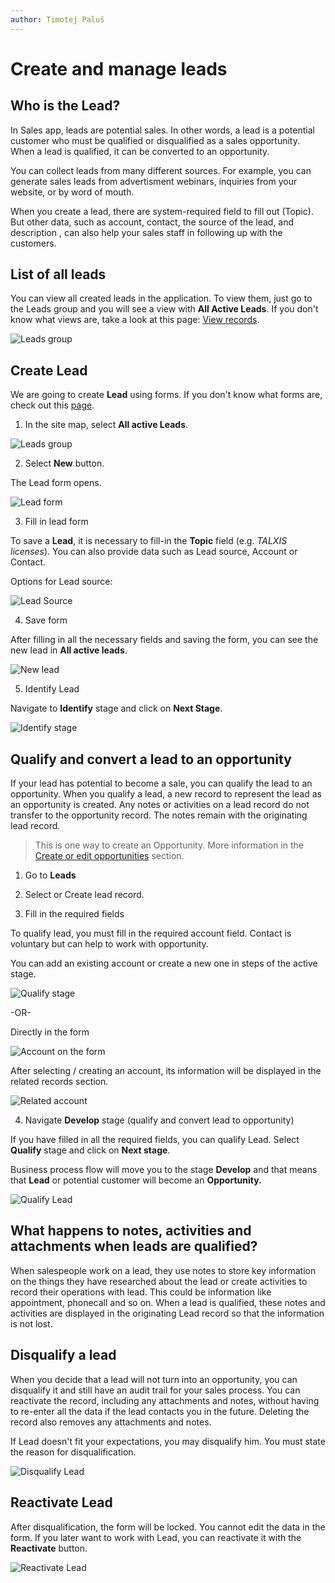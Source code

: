 ```yaml
---
author: Timotej Paluš
---
```


# Create and manage leads

## Who is the Lead?
In Sales app, leads are potential sales. In other words, a lead is a potential customer who must be qualified or disqualified as a sales opportunity. When a lead is qualified, it can be converted to an opportunity.

You can collect leads from many different sources. For example, you can generate sales leads from advertisment webinars, inquiries from your website, or by word of mouth.

When you create a lead, there are system-required field to fill out (Topic). But other data, such as account, contact, the source of the lead, and description , can also help your sales staff in following up with the customers.

## List of all leads
You can view all created leads in the application. To view them, just go to the Leads group and you will see a view with **All Active Leads**. If you don't know what views are, take a look at this page: [View records](/en/user-guide/model-driven-apps/basic-app-elements/views/).

![Leads group](/.attachments/ModelDrivenAppUserGuide/leadsView.png)

## Create Lead
We are going to create **Lead** using forms. If you don't know what forms are, check out this [page](/en/user-guide/model-driven-apps/basic-app-elements/forms/).
1) In the site map, select **All active Leads**.

![Leads group](/.attachments/ModelDrivenAppUserGuide/leadGroup.png)

2) Select **New** button.

The Lead form opens.

![Lead form](/.attachments/ModelDrivenAppUserGuide/leadForm.png)

3) Fill in lead form

To save a **Lead**, it is necessary to fill-in the **Topic** field (e.g. _TALXIS licenses_). You can also provide data such as Lead source, Account or Contact. 

Options for Lead source:

![Lead Source](/.attachments/ModelDrivenAppUserGuide/leadSource.png)

4) Save form

After filling in all the necessary fields and saving the form, you can see the new lead in **All active leads**.

![New lead](/.attachments/ModelDrivenAppUserGuide/newLead.png)

5) Identify Lead

Navigate to **Identify** stage and click on **Next Stage**.

![Identify stage](/.attachments/ModelDrivenAppUserGuide/identifyStage.png)

## Qualify and convert a lead to an opportunity
If your lead has potential to become a sale, you can qualify the lead to an opportunity. When you qualify a lead, a new record to represent the lead as an opportunity is created. Any notes or activities on a lead record do not transfer to the opportunity record. The notes remain with the originating lead record.

> This is one way to create an Opportunity. More information in the [Create or edit opportunities](/en/user-guide/model-driven-apps/business-process/sales/create-or-edit-opportunity) section.

1) Go to **Leads**

2) Select or Create lead record.

3) Fill in the required fields

To qualify lead, you must fill in the required account field. Contact is voluntary but can help to work with opportunity.

You can add an existing account or create a new one in steps of the active stage.

![Qualify stage](/.attachments/ModelDrivenAppUserGuide/qualifyStage.png)

-OR-

Directly in the form

![Account on the form](/.attachments/ModelDrivenAppUserGuide/leadAccountForm.png)

After selecting / creating an account, its information will be displayed in the related records section.

![Related account](/.attachments/ModelDrivenAppUserGuide/relatedAccount.png)

4) Navigate **Develop** stage (qualify and convert lead to opportunity)

If you have filled in all the required fields, you can qualify Lead. Select **Qualify** stage and click on **Next stage**. 

Business process flow will move you to the stage **Develop** and that means that **Lead** or potential customer will become an **Opportunity.**

![Qualify Lead](/.attachments/ModelDrivenAppUserGuide/qualifyLead.png)

## What happens to notes, activities and attachments when leads are qualified?
When salespeople work on a lead, they use notes to store key information on the things they have researched about the lead or create activities to record their operations with lead. This could be information like appointment, phonecall and so on. When a lead is qualified, these notes and activities are displayed in the originating Lead record so that the information is not lost.

## Disqualify a lead
When you decide that a lead will not turn into an opportunity, you can disqualify it and still have an audit trail for your sales process. You can reactivate the record, including any attachments and notes, without having to re-enter all the data if the lead contacts you in the future. Deleting the record also removes any attachments and notes.

If Lead doesn't fit your expectations, you may disqualify him. You must state the reason for disqualification.

![Disqualify Lead](/.attachments/ModelDrivenAppUserGuide/disqualifyLead.png)

## Reactivate Lead

After disqualification, the form will be locked. You cannot edit the data in the form. If you later want to work with Lead, you can reactivate it with the **Reactivate** button.

![Reactivate Lead](/.attachments/ModelDrivenAppUserGuide/reactivateLead.png)